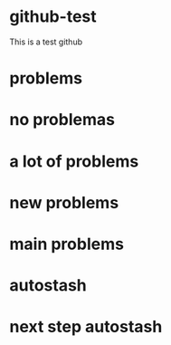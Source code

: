 # github-test

This is a test github

# problems
# no problemas
# a lot of problems
# new problems
# main problems
# autostash
# next step autostash